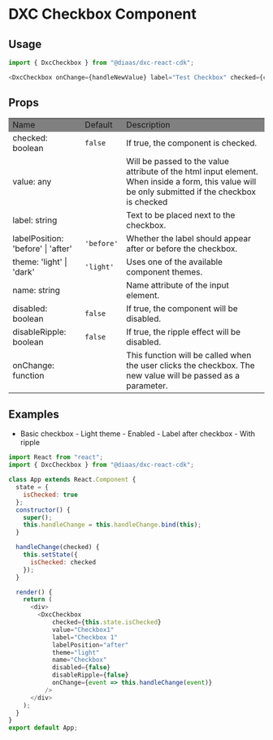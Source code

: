 # DXC Checkbox Component

## Usage

```js
import { DxcCheckbox } from "@diaas/dxc-react-cdk";

<DxcCheckbox onChange={handleNewValue} label="Test Checkbox" checked={checked} />;
```

## Props

<table>
    <tr style="background-color: grey">
        <td>Name</td>
        <td>Default</td>
        <td>Description</td>
    </tr>
    <tr>
        <td>checked: boolean</td>
        <td><code>false</code></td>
        <td>If true, the component is checked.</td>
    </tr>
    <tr>
        <td>value: any</td>
        <td></td>
        <td>Will be passed to the value attribute of the html input element. When inside a form, this value will be only submitted if the checkbox is checked </td>
    </tr>
    <tr>
        <td>label: string</td>
        <td></td>
        <td>Text to be placed next to the checkbox.</td>
    </tr>
    <tr>
        <td>labelPosition: 'before' | 'after'</td>
        <td><code>'before'</code></td>
        <td>Whether the label should appear after or before the checkbox.</td>
    </tr>
    <tr>
        <td>theme: 'light' | 'dark'</td>
        <td><code>'light'</code></td>
        <td>Uses one of the available component themes.</td>
    </tr>
    <tr>
        <td>name: string</td>
        <td></td>
        <td>Name attribute of the input element.</td>
    </tr>
    <tr>
        <td>disabled: boolean</td>
        <td><code>false</code></td>
        <td>If true, the component will be disabled.</td>
    </tr>
    <tr>
        <td>disableRipple: boolean</td>
        <td><code>false</code></td>
        <td>If true, the ripple effect will be disabled.</td>
    </tr>
    <tr>
        <td>onChange: function</td>
        <td></td>
        <td>This function will be called when the user clicks the checkbox. The new value will be passed as a parameter.<br>
        </td>
    </tr>
</table>

## Examples

- Basic checkbox - Light theme - Enabled - Label after checkbox - With ripple

```js
import React from "react";
import { DxcCheckbox } from "@diaas/dxc-react-cdk";

class App extends React.Component {
  state = {
    isChecked: true
  };
  constructor() {
    super();
    this.handleChange = this.handleChange.bind(this);
  }

  handleChange(checked) {
    this.setState({
      isChecked: checked
    });
  }

  render() {
    return (
      <div>
        <DxcCheckbox
            checked={this.state.isChecked}
            value="Checkbox1"
            label="Checkbox 1"
            labelPosition="after"
            theme="light"
            name="Checkbox"
            disabled={false}
            disableRipple={false}
            onChange={event => this.handleChange(event)}
          />
      </div>
    );
  }
}
export default App;


```

